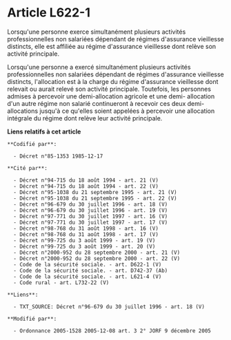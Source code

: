 # Article L622-1

Lorsqu'une personne exerce simultanément plusieurs activités professionnelles non salariées dépendant de régimes d'assurance
vieillesse distincts, elle est affiliée au régime d'assurance vieillesse dont relève son activité principale.

Lorsqu'une personne a exercé simultanément plusieurs activités professionnelles non salariées dépendant de régimes
d'assurance vieillesse distincts, l'allocation est à la charge du régime d'assurance vieillesse dont relevait ou aurait
relevé son activité principale. Toutefois, les personnes admises à percevoir une demi-allocation agricole et une demi-
allocation d'un autre régime non salarié continueront à recevoir ces deux demi-allocations jusqu'à ce qu'elles soient
appelées à percevoir une allocation intégrale du régime dont relève leur activité principale.

**Liens relatifs à cet article**

	**Codifié par**:

	  - Décret n°85-1353 1985-12-17

	**Cité par**:

	  - Décret n°94-715 du 18 août 1994 - art. 21 (V)
	  - Décret n°94-715 du 18 août 1994 - art. 22 (V)
	  - Décret n°95-1038 du 21 septembre 1995 - art. 21 (V)
	  - Décret n°95-1038 du 21 septembre 1995 - art. 22 (V)
	  - Décret n°96-679 du 30 juillet 1996 - art. 18 (V)
	  - Décret n°96-679 du 30 juillet 1996 - art. 19 (V)
	  - Décret n°97-771 du 30 juillet 1997 - art. 16 (V)
	  - Décret n°97-771 du 30 juillet 1997 - art. 17 (V)
	  - Décret n°98-768 du 31 août 1998 - art. 16 (V)
	  - Décret n°98-768 du 31 août 1998 - art. 17 (V)
	  - Décret n°99-725 du 3 août 1999 - art. 19 (V)
	  - Décret n°99-725 du 3 août 1999 - art. 20 (V)
	  - Décret n°2000-952 du 28 septembre 2000 - art. 21 (V)
	  - Décret n°2000-952 du 28 septembre 2000 - art. 22 (V)
	  - Code de la sécurité sociale. - art. D622-1 (V)
	  - Code de la sécurité sociale. - art. D742-37 (Ab)
	  - Code de la sécurité sociale. - art. L621-4 (V)
	  - Code rural - art. L732-22 (V)

	**Liens**:

	  - TXT_SOURCE: Décret n°96-679 du 30 juillet 1996 - art. 18 (V)

	**Modifié par**:

	  - Ordonnance 2005-1528 2005-12-08 art. 3 2° JORF 9 décembre 2005
